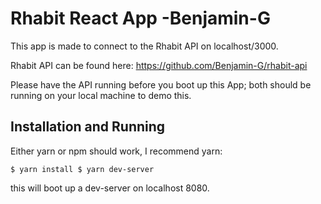 # Rhabit React App -Benjamin-G

This app is made to connect to the Rhabit API on localhost/3000.

Rhabit API can be found here:
https://github.com/Benjamin-G/rhabit-api

Please have the API running before you boot up this App; both should be running on your local machine to demo this.

## Installation and Running

Either yarn or npm should work, I recommend yarn:


`$ yarn install
$ yarn dev-server`

this will boot up a dev-server on localhost 8080.